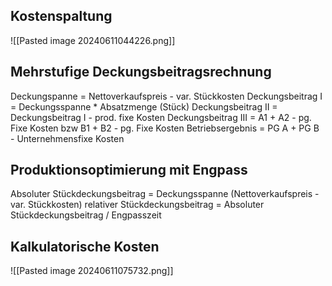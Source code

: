 ## Kostenspaltung

![[Pasted image 20240611044226.png]]
## Mehrstufige Deckungsbeitragsrechnung

Deckungspanne = Nettoverkaufspreis - var. Stückkosten
Deckungsbeitrag I = Deckungsspanne * Absatzmenge (Stück)
Deckungsbeitrag II = Deckungsbeitrag I - prod. fixe Kosten
Deckungsbeitrag III = A1 + A2  - pg. Fixe Kosten bzw B1 + B2 - pg. Fixe Kosten
Betriebsergebnis = PG A + PG B - Unternehmensfixe Kosten

## Produktionsoptimierung mit Engpass

Absoluter Stückdeckungsbeitrag = Deckungsspanne (Nettoverkaufspreis - var. Stückkosten)
relativer Stückdeckungsbeitrag = Absoluter Stückdeckungsbeitrag / Engpasszeit

## Kalkulatorische Kosten

![[Pasted image 20240611075732.png]]